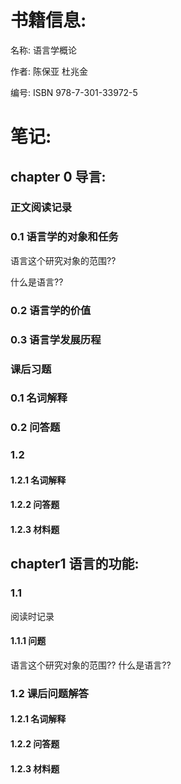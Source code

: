 # 书籍信息:
名称:  语言学概论

作者:  陈保亚 杜兆金

编号:  ISBN 978-7-301-33972-5

# 笔记:

## chapter 0 导言:
### 正文阅读记录
### 0.1 语言学的对象和任务
语言这个研究对象的范围??

什么是语言??
### 0.2 语言学的价值
### 0.3 语言学发展历程
### 课后习题
### 0.1 名词解释
### 0.2 问答题



### 1.2 

#### 1.2.1 名词解释
#### 1.2.2 问答题
#### 1.2.3 材料题

## chapter1 语言的功能:

### 1.1 
阅读时记录

#### 1.1.1 问题
语言这个研究对象的范围??
什么是语言??


### 1.2 课后问题解答

#### 1.2.1 名词解释
#### 1.2.2 问答题
#### 1.2.3 材料题

